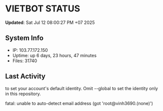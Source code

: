 # VIETBOT STATUS
**Updated**: Sat Jul 12 08:00:27 PM +07 2025

## System Info
- IP: 103.77.172.150
- Uptime: up 6 days, 23 hours, 47 minutes
- Files: 31740

## Last Activity

to set your account's default identity.
Omit --global to set the identity only in this repository.

fatal: unable to auto-detect email address (got 'root@vinh3690.(none)')
